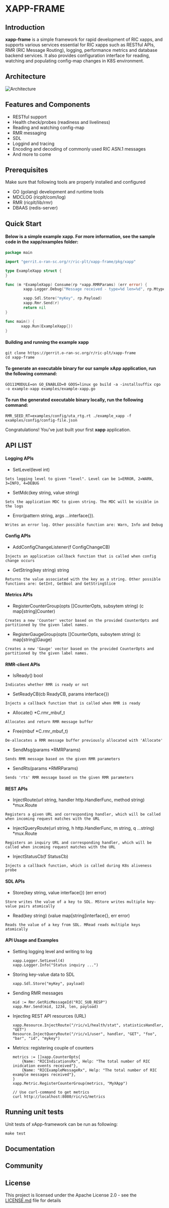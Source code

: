 # XAPP-FRAME

## Introduction
**xapp-frame** is a simple framework for rapid development of RIC xapps, and supports various services essential for RIC xapps such as RESTful APIs, RMR (RIC Message Routing), logging, performance metrics and database backend services. It also provides configuration interface for reading, watching and populating config-map changes in K8S environment.

## Architecture

![Architecture](assets/xappframe-arch.png)

## Features and Components

* RESTful support
* Health check/probes (readiness and liveliness)
* Reading and watching config-map
* RMR messaging
* SDL
* Loggind and tracing
* Encoding and decoding of commonly used RIC ASN.1 messages
* And more to come

## Prerequisites
Make sure that following tools are properly installed and configured
* GO (golang) development and runtime tools
* MDCLOG (ricplt/com/log)
* RMR (ricplt/lib/rmr)
* DBAAS (redis-server)

## Quick Start

#### Below is a simple example xapp. For more information, see the sample code in the xapp/examples folder:
```go
package main

import "gerrit.o-ran-sc.org/r/ric-plt/xapp-frame/pkg/xapp"

type ExampleXapp struct {
}

func (m *ExampleXapp) Consume(rp *xapp.RMRParams) (err error) {
        xapp.Logger.Debug("Message received - type=%d len=%d", rp.Mtype, rp.PayloadLen)

        xapp.Sdl.Store("myKey", rp.Payload)
        xapp.Rmr.Send(r)
        return nil
}

func main() {
       xapp.Run(ExampleXapp{})
}
```
#### Building and running the example xapp

    git clone https://gerrit.o-ran-sc.org/r/ric-plt/xapp-frame
    cd xapp-frame

#### To generate an executable binary for our sample xApp application, run the following command:

    GO111MODULE=on GO_ENABLED=0 GOOS=linux go build -a -installsuffix cgo -o example-xapp examples/example-xapp.go

#### To run the generated executable binary locally, run the following command:

    RMR_SEED_RT=examples/config/uta_rtg.rt ./example_xapp -f examples/config/config-file.json

Congratulations! You've just built your first **xapp** application.

## API LIST
#### Logging APIs
 * SetLevel(level int)
  ```
  Sets logging level to given "level". Level can be 1=ERROR, 2=WARN, 3=INFO, 4=DEBUG
  ```
 * SetMdc(key string, value string)
  ```
  Sets the application MDC to given string. The MDC will be visible in the logs
  ```
 * Error(pattern string, args ...interface{}).
  ```
  Writes an error log. Other possible function are: Warn, Info and Debug
  ```

#### Config APIs
 * AddConfigChangeListener(f ConfigChangeCB)
  ```
  Injects an application callback function that is called when config change occurs
  ```
 * GetString(key string) string
  ```
  Returns the value associated with the key as a string. Other possible functions are: GetInt, GetBool and GetStringSlice
  ```

#### Metrics APIs
 * RegisterCounterGroup(opts []CounterOpts, subsytem string) (c map[string]Counter)
  ```
  Creates a new 'Counter' vector based on the provided CounterOpts and partitioned by the given label names.
  ```
 * RegisterGaugeGroup(opts []CounterOpts, subsytem string) (c map[string]Gauge)
  ```
  Creates a new 'Gauge' vector based on the provided CounterOpts and partitioned by the given label names.
  ```

#### RMR-client APIs
 * IsReady() bool
  ```
  Indicates whether RMR is ready or not
  ```
 * SetReadyCB(cb ReadyCB, params interface{})
  ```
  Injects a callback function that is called when RMR is ready
  ```
 * Allocate() *C.rmr_mbuf_t
  ```
  Allocates and return RMR message buffer
  ```
 * Free(mbuf *C.rmr_mbuf_t)
  ```
  De-allocates a RMR message buffer previously allocated with 'Allocate'
  ```
 * SendMsg(params *RMRParams)
  ```
  Sends RMR message based on the given RMR parameters
  ```
 * SendRts(params *RMRParams)
  ```
  Sends 'rts' RMR message based on the given RMR parameters
  ```

#### REST APIs
 * InjectRoute(url string, handler http.HandlerFunc, method string) *mux.Route
  ```
  Registers a given URL and corresponding handler, which will be called when incoming request matches with the URL
  ```
 * InjectQueryRoute(url string, h http.HandlerFunc, m string, q ...string) *mux.Route
  ```
  Registers an inquiry URL and corresponding handler, which will be called when incoming request matches with the URL
  ```
 * InjectStatusCb(f StatusCb)
  ```
  Injects a callback function, which is called during K8s aliveness probe
  ```

#### SDL APIs
 * Store(key string, value interface{}) (err error)
  ```
  Store writes the value of a key to SDL. MStore writes multiple key-value pairs atomically
  ```
 * Read(key string) (value map[string]interface{}, err error)
  ```
  Reads the value of a key from SDL. MRead reads multiple keys atomically
  ```

#### API Usage and Examples
* Setting logging level and writing to log
    ```
    xapp.Logger.SetLevel(4)
    xapp.Logger.Info("Status inquiry ...")
    ```
* Storing key-value data to SDL
    ```
    xapp.Sdl.Store("myKey", payload)
    ```
* Sending RMR messages
    ```
    mid := Rmr.GetRicMessageId("RIC_SUB_RESP")
    xapp.Rmr.Send(mid, 1234, len, payload)
    ```
* Injecting REST API resources (URL)
    ```
    xapp.Resource.InjectRoute("/ric/v1/health/stat", statisticsHandler, "GET")
    Resource.InjectQueryRoute("/ric/v1/user", handler, "GET", "foo", "bar", "id", "mykey")
    ```

* Metrics: registering couple of counters
    ```
    metrics := []xapp.CounterOpts{
		{Name: "RICIndicationsRx", Help: "The total number of RIC inidcation events received"},
		{Name: "RICExampleMessageRx", Help: "The total number of RIC example messages received"},
	}
    xapp.Metric.RegisterCounterGroup(metrics, "MyXApp")

    // Use curl-command to get metrics
    curl http://localhost:8080/ric/v1/metrics
    ```

## Running unit tests
  Unit tests of xApp-framework can be run as following:
  ```
  make test
  ```

## Documentation

## Community

## License
This project is licensed under the Apache License 2.0 - see the [LICENSE.md](LICENSE.md) file for details

